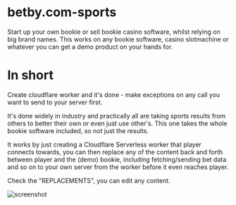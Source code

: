 # betby.com-sports
Start up your own bookie or sell bookie casino software, whilst relying on big brand names. This works on any bookie software, casino slotmachine or whatever you can get a demo product on your hands for.


# In short
Create cloudflare worker and it's done - make exceptions on any call you want to send to your server first.

It's done widely in industry and practically all are taking sports results from others to better their own or even just use other's. This one takes the whole bookie software included, so not just the results.

It works by just creating a Cloudflare Serverless worker that player connects towards, you can then replace any of the content back and forth between player and the (demo) bookie, including fetching/sending bet data and so on to your own server from the worker before it even reaches player.


Check the "REPLACEMENTS", you can edit any content.


![screenshot](https://raw.githubusercontent.com/ryan-west-casino-3/betby.com-sports/main/12345.JPG)
